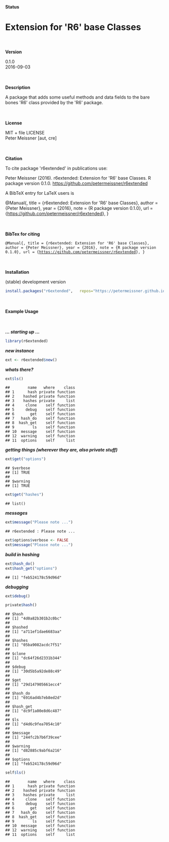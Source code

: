 
<br><br> **Status**

Extension for 'R6' base Classes
===============================

<br><br> **Version**

0.1.0 <br> 2016-09-03

<br><br> **Description**

A package that adds some useful methods and data fields to the bare bones 'R6' class provided by the 'R6' package.

<br><br> **License**

MIT + file LICENSE <br>Peter Meissner \[aut, cre\]

<br><br> **Citation**

To cite package 'r6extended' in publications use:

Peter Meissner (2016). r6extended: Extension for 'R6' base Classes. R package version 0.1.0. <https://github.com/petermeissner/r6extended>

A BibTeX entry for LaTeX users is

@Manual{, title = {r6extended: Extension for 'R6' base Classes}, author = {Peter Meissner}, year = {2016}, note = {R package version 0.1.0}, url = {<https://github.com/petermeissner/r6extended>}, }

<br><br> **BibTex for citing**

<code style="white-space:normal;"> @Manual{, title = {r6extended: Extension for 'R6' base Classes}, author = {Peter Meissner}, year = {2016}, note = {R package version 0.1.0}, url = {<https://github.com/petermeissner/r6extended>}, } </code>

<br><br> **Installation**

(stable) development version

``` r
install.packages("r6extended",   repos="https://petermeissner.github.io/drat")    
```

<br><br> **Example Usage**

<br><br> ***... starting up ...***

``` r
library(r6extended)
```

***new instance***

``` r
ext <- r6extended$new()
```

***whats there?***

``` r
ext$ls()
```

    ##        name   where    class
    ## 1      hash private function
    ## 2    hashed private function
    ## 3    hashes private     list
    ## 4     clone    self function
    ## 5     debug    self function
    ## 6       get    self function
    ## 7   hash_do    self function
    ## 8  hash_get    self function
    ## 9        ls    self function
    ## 10  message    self function
    ## 12  warning    self function
    ## 11  options    self     list

***getting things (wherever they are, also private stuff)***

``` r
ext$get("options")
```

    ## $verbose
    ## [1] TRUE
    ## 
    ## $warning
    ## [1] TRUE

``` r
ext$get("hashes")
```

    ## list()

***messages***

``` r
ext$message("Please note ...")
```

    ## r6extended : Please note ...

``` r
ext$options$verbose <- FALSE
ext$message("Please note ...")
```

***build in hashing***

``` r
ext$hash_do()
ext$hash_get("options")
```

    ## [1] "feb524178c59d96d"

***debugging***

``` r
ext$debug()

private$hash()
```

    ## $hash
    ## [1] "4d0a82b301b2c0bc"
    ## 
    ## $hashed
    ## [1] "a711ef1dae6683aa"
    ## 
    ## $hashes
    ## [1] "05ba9082acdc7f51"
    ## 
    ## $clone
    ## [1] "dc64f26d2331b344"
    ## 
    ## $debug
    ## [1] "30d5b5a92de88c49"
    ## 
    ## $get
    ## [1] "29d147905661ecc4"
    ## 
    ## $hash_do
    ## [1] "6916ad4b7eb8ed2d"
    ## 
    ## $hash_get
    ## [1] "dc9f1a00e8d6c487"
    ## 
    ## $ls
    ## [1] "d4d6c9fea7054c10"
    ## 
    ## $message
    ## [1] "244fc2b7b6f39cee"
    ## 
    ## $warning
    ## [1] "d82885c9abf6a216"
    ## 
    ## $options
    ## [1] "feb524178c59d96d"

``` r
self$ls()
```

    ##        name   where    class
    ## 1      hash private function
    ## 2    hashed private function
    ## 3    hashes private     list
    ## 4     clone    self function
    ## 5     debug    self function
    ## 6       get    self function
    ## 7   hash_do    self function
    ## 8  hash_get    self function
    ## 9        ls    self function
    ## 10  message    self function
    ## 12  warning    self function
    ## 11  options    self     list
